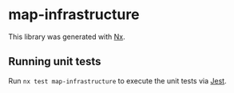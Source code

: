 # map-infrastructure

This library was generated with [Nx](https://nx.dev).

## Running unit tests

Run `nx test map-infrastructure` to execute the unit tests via [Jest](https://jestjs.io).
